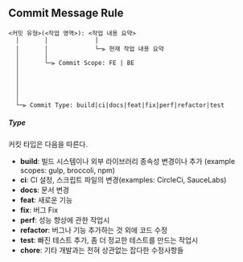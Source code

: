 ## Commit Message Rule


```
<커밋 유형>(<작업 영역>): <작업 내용 요약>
  │       │             │
  │       │             └─⫸ 현재 작업 내용 요약
  │       │
  │       └─⫸ Commit Scope: FE | BE
  │                          
  │                          
  │                          
  │                          
  │
  └─⫸ Commit Type: build|ci|docs|feat|fix|perf|refactor|test
```


##### Type

커킷 타입은 다음을 따른다.

* **build**: 빌드 시스템이나 외부 라이브러리 종속성 변경이나 추가 (example scopes: gulp, broccoli, npm)
* **ci**: CI 설정, 스크립트 파일의 변경(examples: CircleCi, SauceLabs)
* **docs**: 문서 변경
* **feat**: 새로운 기능
* **fix**: 버그 Fix
* **perf**: 성능 향상에 관한 작업시
* **refactor**: 버그나 기능 추가하는 것 외에 코드 수정
* **test**: 빠진 테스트 추가, 좀 더 정교한 테스트를 만드는 작업시
* **chore**: 기타 개발과는 전혀 상관없는 잡다한 수정사항들 
